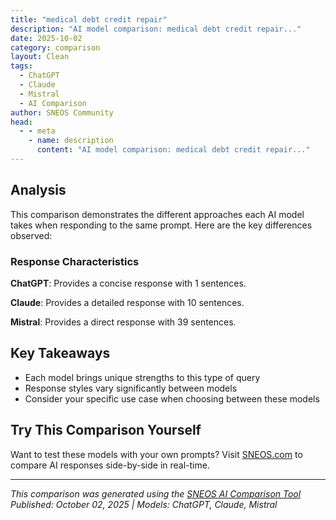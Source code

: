 ```yaml
---
title: "medical debt credit repair"
description: "AI model comparison: medical debt credit repair..."
date: 2025-10-02
category: comparison
layout: Clean
tags:
  - ChatGPT
  - Claude
  - Mistral
  - AI Comparison
author: SNEOS Community
head:
  - - meta
    - name: description
      content: "AI model comparison: medical debt credit repair..."
---
```


<ChatComparison
  title="medical debt credit repair"
  prompt="medical debt credit repair"
  :responses='{
    "ChatGPT": "Medical debt can significantly impact your credit score and financial health. If you&#39;re looking to repair your credit in relation to medical debt, here are some steps you can consider:\n\n### Understand Your Medical Debt\n1. **Request Your Medical Bills**: Gather all your medical bills and insurance statements. Verify the accuracy of the charges.\n2. **Check Your Credit Reports**: Obtain your credit reports from all three major credit bureaus (Experian, Equifax, TransUnion) to see how medical debts are affecting your credit score.\n\n### Dispute Errors\n3. **Dispute Inaccuracies**: If you find any inaccuracies in your credit reports, you can dispute them with the credit bureaus. Provide documentation to support your case.\n\n### Negotiate Medical Bills\n4. **Contact Providers**: Reach out to healthcare providers to negotiate lower bills or payment plans. Many providers are willing to work with you, especially if you explain your financial situation.\n5. **Request a Goodwill Adjustment**: If you&#39;ve already paid the debt or made arrangements, you could ask for a goodwill adjustment to have the debt removed from your credit report.\n\n### Focus on Payment Plans\n6. **Set Up Payment Plans**: If you can&#39;t pay the full amount upfront, see if you can set up a payment plan with the medical provider. Making regular payments can help show lenders you are responsible.\n\n### Utilize Assistance Programs\n7. **Look for Financial Assistance**: Some hospitals and non-profits offer financial assistance programs for those who qualify. Research any available options that can help reduce your debt.\n\n### Build Positive Credit\n8. **Consider Secured Credit Cards**: If your credit score is low, using a secured credit card responsibly can help rebuild your credit over time.\n9. **Make Timely Payments**: Continue to pay your other bills (like credit cards, loans, and utilities) on time. This positive payment history will help improve your credit score.\n\n### Track Your Progress\n10. **Monitor Your Credit**: Regularly check your credit reports and scores to track improvements. This will help you understand how your actions are impacting your credit.\n\n### Know Your Rights\n11. **Understand Consumer Protections**: Familiarize yourself with laws such as the Fair Debt Collection Practices Act (FDCPA), which protects consumers from abusive debt collection practices. \n\n12. **Consult a Professional**: If you&#39;re feeling overwhelmed, consider seeking help from a credit counseling service or a professional credit repair company. Be cautious and ensure they are reputable.\n\n### Final Thoughts\nImproving your credit after dealing with medical debt can take time and effort. Being proactive about managing and negotiating your debts, while also focusing on building positive credit behaviors, will yield the best long-term results.",
    "Claude": "Here\u0027s a comprehensive guide to repairing credit damaged by medical debt:\n\n## Immediate Steps\n\n**1. Verify the Debts**\n- Request detailed records from healthcare providers\n- Check for billing errors, duplicate charges, or incorrect amounts\n- Ensure services were actually received\n\n**2. Review Your Credit Reports**\n- Get free reports from all three bureaus (Experian, Equifax, TransUnion)\n- Look for medical collections accounts\n- Check dates and amounts for accuracy\n\n## Dispute Strategies\n\n**3. Challenge Inaccurate Information**\n- File disputes for any incorrect medical debts\n- Provide documentation supporting your claims\n- Follow up in writing with credit bureaus\n\n**4. Request Debt Validation**\n- Send certified letters to collection agencies\n- Demand proof they own the debt and can collect it\n- Challenge them to provide complete medical records (they often can\u0027t due to HIPAA)\n\n## Negotiation Tactics\n\n**5. Contact Healthcare Providers**\n- Negotiate payment plans or reduced amounts\n- Ask about financial hardship programs\n- Get agreements in writing before paying\n\n**6. Work with Collection Agencies**\n- Negotiate \u0022pay-for-delete\u0022 agreements\n- Offer lump-sum settlements (often 20-50% of balance)\n- Get all agreements in writing before paying\n\n## Legal Protections\n\n**7. Know Your Rights**\n- Medical debts under $500 are often not reported\n- Paid medical collections have less credit impact\n- Some states have additional protections\n\n**8. Consider Professional Help**\n- Credit counseling services (non-profit)\n- Patient advocates for hospital bills\n- Consumer protection attorneys for complex cases\n\n## Prevention Going Forward\n\n**9. Insurance and Billing**\n- Understand your coverage before procedures\n- Request itemized bills\n- Appeal denied insurance claims\n- Set up payment plans before bills go to collections\n\nWould you like me to elaborate on any of these strategies or discuss your specific situation?",
    "Mistral": "Medical debt can significantly impact your credit score, but there are steps you can take to repair your credit. Here are some strategies to help you address medical debt and improve your credit:\n\n### 1. **Verify the Debt**\n   - **Request Validation:** If you receive a collection notice, request debt validation from the collection agency. They must provide proof that the debt is valid and belongs to you.\n   - **Check for Errors:** Ensure that the debt is accurate and that you actually owe the amount claimed.\n\n### 2. **Negotiate with the Collection Agency**\n   - **Pay for Delete:** Some collection agencies may agree to remove the collection account from your credit report if you pay the debt in full. Get this agreement in writing before making any payments.\n   - **Settlement:** Negotiate a settlement for less than the full amount. Be aware that settling for less may still leave a negative mark on your credit report.\n\n### 3. **Pay Off the Debt**\n   - **Payment Plan:** If you can\u0027t pay the debt in full, negotiate a payment plan. Make sure to get the terms in writing.\n   - **Lump Sum Payment:** If possible, pay off the debt in a lump sum to avoid additional interest and fees.\n\n### 4. **Dispute Inaccuracies**\n   - **Credit Report Dispute:** If the medical debt is reported incorrectly on your credit report, file a dispute with the credit bureaus (Equifax, Experian, and TransUnion).\n   - **Follow Up:** Ensure that any inaccuracies are corrected and that the debt is removed if it is not valid.\n\n### 5. **Seek Professional Help**\n   - **Credit Counseling:** Consider working with a non-profit credit counseling agency. They can provide guidance and help you create a plan to manage your debt.\n   - **Legal Assistance:** If the debt is particularly complex or if you believe you\u0027ve been wrongly billed, consult with a consumer rights attorney.\n\n### 6. **Build Positive Credit**\n   - **Secured Credit Card:** Use a secured credit card to build positive credit history. Make sure to pay off the balance in full each month.\n   - **Credit-Builder Loan:** Consider a credit-builder loan, which is designed to help you build credit by making regular payments.\n\n### 7. **Monitor Your Credit**\n   - **Regular Checks:** Regularly check your credit report to ensure that the medical debt is being reported accurately and that any disputes have been resolved.\n   - **Credit Monitoring Services:** Use credit monitoring services to keep track of changes to your credit report.\n\n### 8. **Educate Yourself**\n   - **Understand Credit Scoring:** Learn how credit scoring works and what factors influence your credit score.\n   - **Stay Informed:** Stay informed about changes in credit reporting laws and regulations that may affect medical debt.\n\n### 9. **Communicate with Creditors**\n   - **Stay in Touch:** Keep open lines of communication with your creditors. Let them know if you\u0027re facing financial difficulties and work with them to find a solution.\n   - **Document Everything:** Keep detailed records of all communications and agreements.\n\n### 10. **Be Patient**\n   - **Time Heals:** Negative marks from medical debt can stay on your credit report for up to seven years, but their impact diminishes over time.\n   - **Consistent Effort:** Consistent effort in managing your debt and building positive credit will eventually lead to an improved credit score.\n\nBy taking these steps, you can work towards repairing your credit and minimizing the impact of medical debt on your financial health."
  }'
  published-date="12:06"
/>

## Analysis

This comparison demonstrates the different approaches each AI model takes when responding to the same prompt. Here are the key differences observed:

### Response Characteristics

**ChatGPT**: Provides a concise response with 1 sentences. 

**Claude**: Provides a detailed response with 10 sentences. 

**Mistral**: Provides a direct response with 39 sentences. 

## Key Takeaways

- Each model brings unique strengths to this type of query
- Response styles vary significantly between models
- Consider your specific use case when choosing between these models

## Try This Comparison Yourself

Want to test these models with your own prompts? Visit [SNEOS.com](https://sneos.com) to compare AI responses side-by-side in real-time.

---

*This comparison was generated using the [SNEOS AI Comparison Tool](https://sneos.com)*
*Published: October 02, 2025 | Models: ChatGPT, Claude, Mistral*
